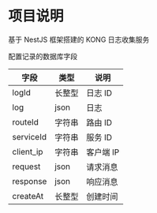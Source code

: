 # 项目说明

基于 NestJS 框架搭建的 KONG 日志收集服务

配置记录的数据库字段

| 字段      | 类型   | 说明      |
| --------- | ------ | --------- |
| logId     | 长整型 | 日志 ID   |
| log       | json   | 日志      |
| routeId   | 字符串 | 路由 ID   |
| serviceId | 字符串 | 服务 ID   |
| client_ip | 字符串 | 客户端 IP |
| request   | json   | 请求消息  |
| response  | json   | 响应消息  |
| createAt  | 长整型 | 创建时间  |
